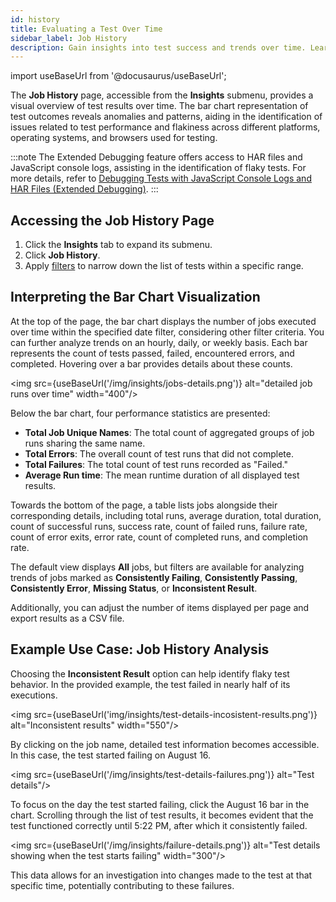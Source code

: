 ```yaml
---
id: history
title: Evaluating a Test Over Time
sidebar_label: Job History
description: Gain insights into test success and trends over time. Learn how to analyze a test's historical data across various metrics to identify patterns of failure.
---
```


import useBaseUrl from '@docusaurus/useBaseUrl';

The **Job History** page, accessible from the **Insights** submenu, provides a visual overview of test results over time. The bar chart representation of test outcomes reveals anomalies and patterns, aiding in the identification of issues related to test performance and flakiness across different platforms, operating systems, and browsers used for testing.

:::note
The Extended Debugging feature offers access to HAR files and JavaScript console logs, assisting in the identification of flaky tests. For more details, refer to [Debugging Tests with JavaScript Console Logs and HAR Files (Extended Debugging)](/insights/debug).
:::

## Accessing the Job History Page

1. Click the **Insights** tab to expand its submenu.
1. Click **Job History**.
1. Apply [filters](scope.md#using-filters-to-adjust-the-scope-of-your-data) to narrow down the list of tests within a specific range.

## Interpreting the Bar Chart Visualization

At the top of the page, the bar chart displays the number of jobs executed over time within the specified date filter, considering other filter criteria. You can further analyze trends on an hourly, daily, or weekly basis. Each bar represents the count of tests passed, failed, encountered errors, and completed. Hovering over a bar provides details about these counts.

<img src={useBaseUrl('/img/insights/jobs-details.png')} alt="detailed job runs over time" width="400"/>

Below the bar chart, four performance statistics are presented:

- **Total Job Unique Names**: The total count of aggregated groups of job runs sharing the same name.
- **Total Errors**: The overall count of test runs that did not complete.
- **Total Failures**: The total count of test runs recorded as "Failed."
- **Average Run time**: The mean runtime duration of all displayed test results.

Towards the bottom of the page, a table lists jobs alongside their corresponding details, including total runs, average duration, total duration, count of successful runs, success rate, count of failed runs, failure rate, count of error exits, error rate, count of completed runs, and completion rate.

The default view displays **All** jobs, but filters are available for analyzing trends of jobs marked as **Consistently Failing**, **Consistently Passing**, **Consistently Error**, **Missing Status**, or **Inconsistent Result**.

Additionally, you can adjust the number of items displayed per page and export results as a CSV file.

## Example Use Case: Job History Analysis

Choosing the **Inconsistent Result** option can help identify flaky test behavior. In the provided example, the test failed in nearly half of its executions.

<img src={useBaseUrl('img/insights/test-details-incosistent-results.png')} alt="Inconsistent results" width="550"/>

By clicking on the job name, detailed test information becomes accessible. In this case, the test started failing on August 16.

<img src={useBaseUrl('/img/insights/test-details-failures.png')} alt="Test details"/>

To focus on the day the test started failing, click the August 16 bar in the chart. Scrolling through the list of test results, it becomes evident that the test functioned correctly until 5:22 PM, after which it consistently failed.

<img src={useBaseUrl('/img/insights/failure-details.png')} alt="Test details showing when the test starts failing" width="300"/>

This data allows for an investigation into changes made to the test at that specific time, potentially contributing to these failures.

